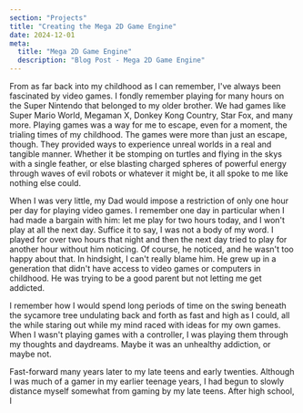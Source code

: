 ```yaml
---
section: "Projects"
title: "Creating the Mega 2D Game Engine"
date: 2024-12-01
meta: 
  title: "Mega 2D Game Engine"
  description: "Blog Post - Mega 2D Game Engine"
---
```


From as far back into my childhood as I can remember, I've always been fascinated by video games. 
I fondly remember playing for many hours on the Super Nintendo that belonged to my older brother.
We had games like Super Mario World, Megaman X, Donkey Kong Country, Star Fox, and many more. 
Playing games was a way for me to escape, even for a moment, the trialing times of my childhood.
The games were more than just an escape, though. They provided ways to experience unreal worlds 
in a real and tangible manner. Whether it be stomping on turtles and flying in the skys with a
single feather, or else blasting charged spheres of powerful energy through waves of evil robots
or whatever it might be, it all spoke to me like nothing else could.

When I was very little, my Dad would impose a restriction of only one hour per day for playing 
video games. I remember one day in particular when I had made a bargain with him: let me play
for two hours today, and I won't play at all the next day. Suffice it to say, I was not a body of
my word. I played for over two hours that night and then the next day tried to play for another
hour without him noticing. Of course, he noticed, and he wasn't too happy about that. In hindsight,
I can't really blame him. He grew up in a generation that didn't have access to video games or 
computers in childhood. He was trying to be a good parent but not letting me get addicted. 

I remember how I would spend long periods of time on the swing beneath the sycamore tree undulating
back and forth as fast and high as I could, all the while staring out while my mind raced with
ideas for my own games. When I wasn't playing games with a controller, I was playing them through
my thoughts and daydreams. Maybe it was an unhealthy addiction, or maybe not. 

Fast-forward many years later to my late teens and early twenties. Although I was much of a gamer in
my earlier teenage years, I had begun to slowly distance myself somewhat from gaming by my late teens.
After high school, I 